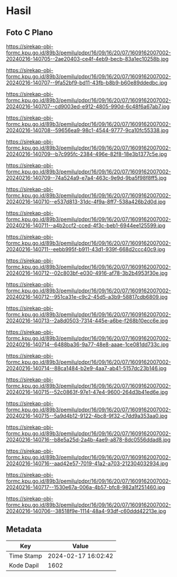 # Hasil

## Foto C Plano

https://sirekap-obj-formc.kpu.go.id/89b3/pemilu/pdpr/16/09/16/20/07/1609162007002-20240216-140705--2ae20403-ce4f-4eb9-becb-83a1ec10258b.jpg

https://sirekap-obj-formc.kpu.go.id/89b3/pemilu/pdpr/16/09/16/20/07/1609162007002-20240216-140707--9fa52bf9-bd11-43fb-b8b9-b60e89ddedbc.jpg

https://sirekap-obj-formc.kpu.go.id/89b3/pemilu/pdpr/16/09/16/20/07/1609162007002-20240216-140707--cd9003ed-e912-4805-990d-6c48f6a67ab7.jpg

https://sirekap-obj-formc.kpu.go.id/89b3/pemilu/pdpr/16/09/16/20/07/1609162007002-20240216-140708--59656ea9-98c1-4544-9777-9ca10fc55338.jpg

https://sirekap-obj-formc.kpu.go.id/89b3/pemilu/pdpr/16/09/16/20/07/1609162007002-20240216-140709--b7c995fc-2384-496e-82f8-18e3b1377c5e.jpg

https://sirekap-obj-formc.kpu.go.id/89b3/pemilu/pdpr/16/09/16/20/07/1609162007002-20240216-140709--74a524a9-e7a4-463c-9e9d-9ba5f98f8ff5.jpg

https://sirekap-obj-formc.kpu.go.id/89b3/pemilu/pdpr/16/09/16/20/07/1609162007002-20240216-140710--e537d813-31dc-4f9a-8ff7-538a426b2d0d.jpg

https://sirekap-obj-formc.kpu.go.id/89b3/pemilu/pdpr/16/09/16/20/07/1609162007002-20240216-140711--a4b2ccf2-cced-4f3c-beb1-6944ee125599.jpg

https://sirekap-obj-formc.kpu.go.id/89b3/pemilu/pdpr/16/09/16/20/07/1609162007002-20240216-140711--eebb995f-b911-43d1-939f-668d2ccc40c9.jpg

https://sirekap-obj-formc.kpu.go.id/89b3/pemilu/pdpr/16/09/16/20/07/1609162007002-20240216-140712--02c803bf-e030-4916-af78-3b2b4953f30e.jpg

https://sirekap-obj-formc.kpu.go.id/89b3/pemilu/pdpr/16/09/16/20/07/1609162007002-20240216-140712--951ca31e-c9c2-45d5-a3b9-58817cdb6809.jpg

https://sirekap-obj-formc.kpu.go.id/89b3/pemilu/pdpr/16/09/16/20/07/1609162007002-20240216-140713--2a8d0503-7314-445e-a6be-f268b10ecc6e.jpg

https://sirekap-obj-formc.kpu.go.id/89b3/pemilu/pdpr/16/09/16/20/07/1609162007002-20240216-140714--6488ba36-9a77-48e8-aaae-1ce081dd733c.jpg

https://sirekap-obj-formc.kpu.go.id/89b3/pemilu/pdpr/16/09/16/20/07/1609162007002-20240216-140714--88ca1484-b2e9-4aa7-ab41-5157dc23b146.jpg

https://sirekap-obj-formc.kpu.go.id/89b3/pemilu/pdpr/16/09/16/20/07/1609162007002-20240216-140715--52c0863f-97e1-47e4-9600-264d3b41ed6e.jpg

https://sirekap-obj-formc.kpu.go.id/89b3/pemilu/pdpr/16/09/16/20/07/1609162007002-20240216-140715--5a9d4b12-9122-4bc8-9f32-c7dd9a353aa0.jpg

https://sirekap-obj-formc.kpu.go.id/89b3/pemilu/pdpr/16/09/16/20/07/1609162007002-20240216-140716--b8e5a25d-2a4b-4ae9-a878-8dc0556ddad8.jpg

https://sirekap-obj-formc.kpu.go.id/89b3/pemilu/pdpr/16/09/16/20/07/1609162007002-20240216-140716--aad42e57-7019-41a2-a703-212304032934.jpg

https://sirekap-obj-formc.kpu.go.id/89b3/pemilu/pdpr/16/09/16/20/07/1609162007002-20240216-140717--1530e67a-006a-4b57-bfc8-982a1f251460.jpg

https://sirekap-obj-formc.kpu.go.id/89b3/pemilu/pdpr/16/09/16/20/07/1609162007002-20240216-140706--38518f9e-1114-48a4-93df-c60ddd42213e.jpg


## Metadata

| Key        | Value               |
| ---------- | ------------------- |
| Time Stamp | 2024-02-17 16:02:42 |
| Kode Dapil | 1602                |



